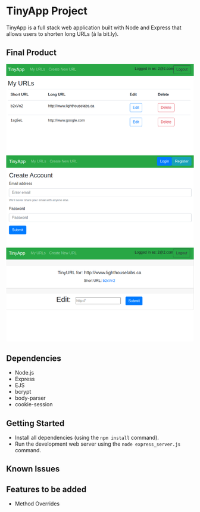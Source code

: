 # TinyApp Project

TinyApp is a full stack web application built with Node and Express that allows users to shorten long URLs (à la bit.ly).

## Final Product

!["screenshot of URLs Page"](https://raw.githubusercontent.com/CharlesP8412/tinyapp/master/docs/urls_page.png)
!["screenshot of Registration Page"](https://raw.githubusercontent.com/CharlesP8412/tinyapp/master/docs/registration.png)
!["screenshot of Edit Page"](https://raw.githubusercontent.com/CharlesP8412/tinyapp/master/docs/edit_page.png)

## Dependencies

- Node.js
- Express
- EJS
- bcrypt
- body-parser
- cookie-session


## Getting Started

- Install all dependencies (using the `npm install` command).
- Run the development web server using the `node express_server.js` command.

## Known Issues


## Features to be added
- Method Overrides


